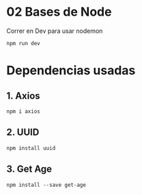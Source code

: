 # 02 Bases de Node

Correr en Dev para usar nodemon
```
npm run dev

```

# Dependencias usadas

## 1. Axios
```
npm i axios
```
## 2. UUID
```
npm install uuid
```

## 3. Get Age
```
npm install --save get-age
```
